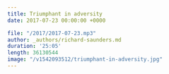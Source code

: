 ```yaml
---
title: Triumphant in adversity
date: 2017-07-23 00:00:00 +0000

file: "/2017/2017-07-23.mp3"
author: _authors/richard-saunders.md
duration: '25:05'
length: 36130544
image: "/v1542093512/triumphant-in-adversity.jpg"
---
```

